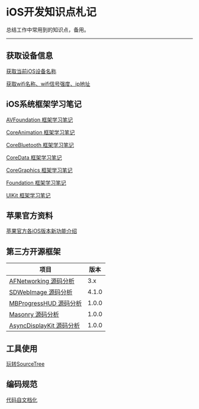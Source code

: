 iOS开发知识点札记
========
总结工作中常用到的知识点，备用。

------------------------------------------------------

## 获取设备信息

[获取当前iOS设备名称](https://github.com/zhoushejun/iPhoneTT)

[获取wifi名称、wifi信号强度、ip地址](https://github.com/zhoushejun/SJWifiDemo)


## iOS系统框架学习笔记

[AVFoundation 框架学习笔记](https://github.com/zhoushejun/iOSNotes/tree/master/Contents/iOS系统框架学习笔记/AVFoundation%20框架学习笔记)

[CoreAnimation 框架学习笔记](https://github.com/zhoushejun/iOSNotes/wiki/CoreAnimation)

[CoreBluetooth 框架学习笔记](https://github.com/zhoushejun/iOSNotes/wiki/CoreBluetooth)

[CoreData 框架学习笔记](https://github.com/zhoushejun/iOSNotes/wiki/CoreData)

[CoreGraphics 框架学习笔记](https://github.com/zhoushejun/iOSNotes/wiki/CoreGraphics)

[Foundation 框架学习笔记](https://github.com/zhoushejun/iOSNotes/wiki/Foundation)

[UIKit 框架学习笔记](https://github.com/zhoushejun/iOSNotes/wiki/UIKit)

## 苹果官方资料

[苹果官方各iOS版本新功能介绍](https://developer.apple.com/library/content/releasenotes/General/WhatsNewIniOS/Introduction/Introduction.html#//apple_ref/doc/uid/TP40008244-SW1)

## 第三方开源框架

|			项目         																					| 	版本			|
| ----------------------------------------------------------------------------------------------------	| ------------	|
| [AFNetworking 源码分析](https://github.com/zhoushejun/iOSNotes/wiki/AFNetworking-Objective-C) 			| 3.x			|
| [SDWebImage 源码分析](https://github.com/zhoushejun/iOSNotes/wiki/SDWebImage)   						| 4.1.0			|
| [MBProgressHUD 源码分析](https://github.com/zhoushejun/iOSNotes/wiki/MBProgressHUD)   					| 1.0.0			|
| [Masonry 源码分析](https://github.com/zhoushejun/iOSNotes/wiki/Masonry)   								| 1.0.0       	|
| [AsyncDisplayKit 源码分析](https://github.com/zhoushejun/iOSNotes/wiki/AsyncDisplayKit)   				| 1.0.0       	|


## 工具使用

[玩转SourceTree](https://github.com/zhoushejun/iOSNotes/wiki/SourceTree)

## 编码规范

[代码自文档化](Contents/Code/代码自文档化.md)
